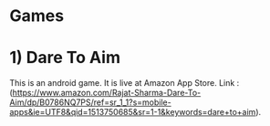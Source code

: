 # Games


# 1) Dare To Aim 
This is an android game. It is live at Amazon App Store. Link : (https://www.amazon.com/Rajat-Sharma-Dare-To-Aim/dp/B0786NQ7PS/ref=sr_1_1?s=mobile-apps&ie=UTF8&qid=1513750685&sr=1-1&keywords=dare+to+aim).
